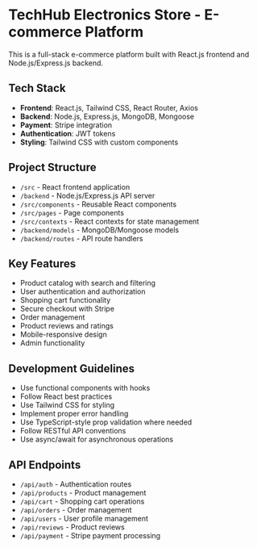 <!-- Use this file to provide workspace-specific custom instructions to Copilot. For more details, visit https://code.visualstudio.com/docs/copilot/copilot-customization#_use-a-githubcopilotinstructionsmd-file -->

# TechHub Electronics Store - E-commerce Platform

This is a full-stack e-commerce platform built with React.js frontend and Node.js/Express.js backend.

## Tech Stack
- **Frontend**: React.js, Tailwind CSS, React Router, Axios
- **Backend**: Node.js, Express.js, MongoDB, Mongoose
- **Payment**: Stripe integration
- **Authentication**: JWT tokens
- **Styling**: Tailwind CSS with custom components

## Project Structure
- `/src` - React frontend application
- `/backend` - Node.js/Express.js API server
- `/src/components` - Reusable React components
- `/src/pages` - Page components
- `/src/contexts` - React contexts for state management
- `/backend/models` - MongoDB/Mongoose models
- `/backend/routes` - API route handlers

## Key Features
- Product catalog with search and filtering
- User authentication and authorization
- Shopping cart functionality
- Secure checkout with Stripe
- Order management
- Product reviews and ratings
- Mobile-responsive design
- Admin functionality

## Development Guidelines
- Use functional components with hooks
- Follow React best practices
- Use Tailwind CSS for styling
- Implement proper error handling
- Use TypeScript-style prop validation where needed
- Follow RESTful API conventions
- Use async/await for asynchronous operations

## API Endpoints
- `/api/auth` - Authentication routes
- `/api/products` - Product management
- `/api/cart` - Shopping cart operations
- `/api/orders` - Order management
- `/api/users` - User profile management
- `/api/reviews` - Product reviews
- `/api/payment` - Stripe payment processing
